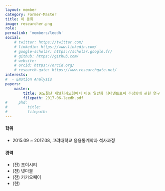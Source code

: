 ```yaml
---
layout: member
category: Former-Master
title: 이 동희
image: researcher.png
role: 
permalink: 'members/leedh'
social:
    # twitter: https://twitter.com/
    # linkedin: https://www.linkedin.com/
    # google-scholar: https://scholar.google.fr/
    # github: https://github.com/
    # website:
    # orcid: https://orcid.org/
    # research-gate: https://www.researchgate.net/
interests:
#  - Emotion Analysis
papers:
    master:
        title: 중도절단 패널회귀모형에서 이중 일반화 최대엔트로피 추정량에 관한 연구
        filepath: 2017-06-leedh.pdf
#     phd:
#         title:
#         filepath:
---
```


#### 학위
* 2015.09 ~ 2017.08, 고려대학교 응용통계학과 석사과정

#### 경력
* (전) 조이시티
* (전) 넷마블
* (전) 카카오페이
* (현) 

